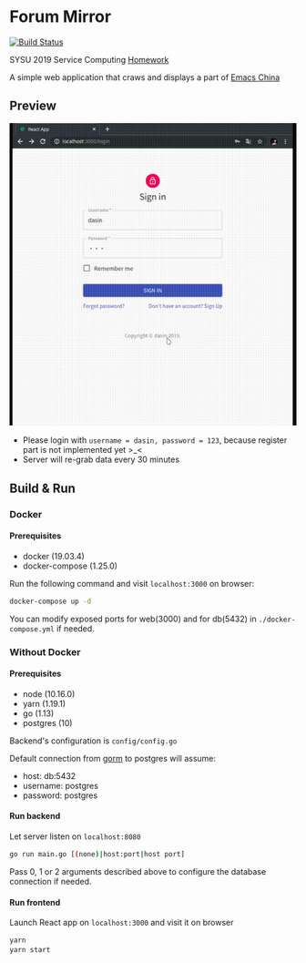 # Forum Mirror

[![Build Status](https://travis-ci.com/dasinlsb/service-computing.svg?branch=master)](https://travis-ci.com/dasinlsb/service-computing)

SYSU 2019 Service Computing [Homework](https://pmlpml.github.io/ServiceComputingOnCloud/ex-services)

A simple web application that craws and displays a part of [Emacs China](https://emacs-china.org)

## Preview

![gif demo](doc/show.gif)

+ Please login with `username = dasin, password = 123`, because register part is not implemented yet >_<
+ Server will re-grab data every 30 minutes

## Build & Run

### Docker

#### Prerequisites

+ docker (19.03.4)
+ docker-compose (1.25.0)

Run the following command and visit `localhost:3000` on browser:

```bash
docker-compose up -d
```

You can modify exposed ports for web(3000) and for db(5432) in `./docker-compose.yml` if needed.

### Without Docker

#### Prerequisites

+ node (10.16.0)
+ yarn (1.19.1)
+ go (1.13)
+ postgres (10)

Backend's  configuration is `config/config.go`

Default connection from [gorm](https://github.com/jinzhu/gorm) to postgres will assume:

+ host: db:5432 
+ username: postgres
+ password: postgres

#### Run backend

Let server listen on `localhost:8080`

```bash
go run main.go [(none)|host:port|host port]
```

Pass 0, 1 or 2 arguments described above to configure the database connection if needed.

#### Run frontend

Launch React app on `localhost:3000` and visit it on browser

```bash
yarn
yarn start
```
